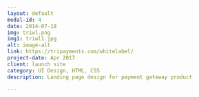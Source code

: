 ```yaml
---
layout: default
modal-id: 4
date: 2014-07-18
img: triwl.png
img1: triwl1.jpg
alt: image-alt
link: https://tripayments.com/whitelabel/
project-date: Apr 2017
client: launch site
category: UI Design, HTML, CSS
description: Landing page design for payment gateway product

---
```

